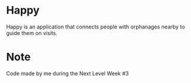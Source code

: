 # Happy
Happy is an application that connects people with orphanages nearby to guide them on visits.

# Note
Code made by me during the Next Level Week #3
